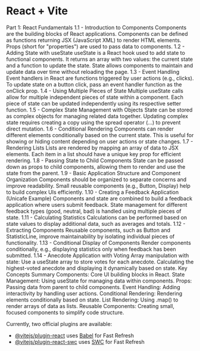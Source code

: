 # React + Vite

Part 1: React Fundamentals
1.1 - Introduction to Components
Components are the building blocks of React applications.
Components can be defined as functions returning JSX (JavaScript XML) to render HTML elements.
Props (short for "properties") are used to pass data to components.
1.2 - Adding State with useState
useState is a React hook used to add state to functional components.
It returns an array with two values: the current state and a function to update the state.
State allows components to maintain and update data over time without reloading the page.
1.3 - Event Handling
Event handlers in React are functions triggered by user actions (e.g., clicks).
To update state on a button click, pass an event handler function as the onClick prop.
1.4 - Using Multiple Pieces of State
Multiple useState calls allow for multiple independent pieces of state within a component.
Each piece of state can be updated independently using its respective setter function.
1.5 - Complex State Management with Objects
State can be stored as complex objects for managing related data together.
Updating complex state requires creating a copy using the spread operator (...) to prevent direct mutation.
1.6 - Conditional Rendering
Components can render different elements conditionally based on the current state.
This is useful for showing or hiding content depending on user actions or state changes.
1.7 - Rendering Lists
Lists are rendered by mapping an array of data to JSX elements.
Each item in a list should have a unique key prop for efficient rendering.
1.8 - Passing State to Child Components
State can be passed down as props to child components, allowing them to render and use the state from the parent.
1.9 - Basic Application Structure and Component Organization
Components should be organized to separate concerns and improve readability.
Small reusable components (e.g., Button, Display) help to build complex UIs efficiently.
1.10 - Creating a Feedback Application (Unicafe Example)
Components and state are combined to build a feedback application where users submit feedback.
State management for different feedback types (good, neutral, bad) is handled using multiple pieces of state.
1.11 - Calculating Statistics
Calculations can be performed based on state values to display additional data, such as averages and totals.
1.12 - Extracting Components
Reusable components, such as Button and StatisticLine, improve maintainability by isolating individual pieces of functionality.
1.13 - Conditional Display of Components
Render components conditionally, e.g., displaying statistics only when feedback has been submitted.
1.14 - Anecdote Application with Voting
Array manipulation with state: Use a useState array to store votes for each anecdote.
Calculating the highest-voted anecdote and displaying it dynamically based on state.
Key Concepts Summary
Components: Core UI building blocks in React.
State Management: Using useState for managing data within components.
Props: Passing data from parent to child components.
Event Handling: Adding interactivity by handling user actions.
Conditional Rendering: Rendering elements conditionally based on state.
List Rendering: Using .map() to render arrays of data as lists.
Reusable Components: Creating small, focused components to simplify code structure.

Currently, two official plugins are available:

- [@vitejs/plugin-react](https://github.com/vitejs/vite-plugin-react/blob/main/packages/plugin-react/README.md) uses [Babel](https://babeljs.io/) for Fast Refresh
- [@vitejs/plugin-react-swc](https://github.com/vitejs/vite-plugin-react-swc) uses [SWC](https://swc.rs/) for Fast Refresh
